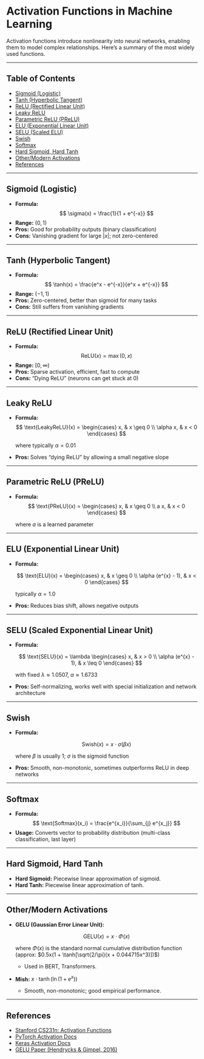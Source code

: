 # Activation Functions in Machine Learning

Activation functions introduce nonlinearity into neural networks, enabling them to model complex relationships. Here’s a summary of the most widely used functions.

---

## Table of Contents

- [Sigmoid (Logistic)](#sigmoid-logistic)
- [Tanh (Hyperbolic Tangent)](#tanh-hyperbolic-tangent)
- [ReLU (Rectified Linear Unit)](#relu-rectified-linear-unit)
- [Leaky ReLU](#leaky-relu)
- [Parametric ReLU (PReLU)](#parametric-relu-prelu)
- [ELU (Exponential Linear Unit)](#elu-exponential-linear-unit)
- [SELU (Scaled ELU)](#selu-scaled-elu)
- [Swish](#swish)
- [Softmax](#softmax)
- [Hard Sigmoid, Hard Tanh](#hard-sigmoid-hard-tanh)
- [Other/Modern Activations](#othermodern-activations)
- [References](#references)

---

## Sigmoid (Logistic)

- **Formula:**
  $$
  \sigma(x) = \frac{1}{1 + e^{-x}}
  $$
- **Range:** $(0, 1)$
- **Pros:** Good for probability outputs (binary classification)
- **Cons:** Vanishing gradient for large $|x|$; not zero-centered

---

## Tanh (Hyperbolic Tangent)

- **Formula:**
  $$
  \tanh(x) = \frac{e^x - e^{-x}}{e^x + e^{-x}}
  $$
- **Range:** $(-1, 1)$
- **Pros:** Zero-centered, better than sigmoid for many tasks
- **Cons:** Still suffers from vanishing gradients

---

## ReLU (Rectified Linear Unit)

- **Formula:**
  $$
  \text{ReLU}(x) = \max(0, x)
  $$
- **Range:** $[0, \infty)$
- **Pros:** Sparse activation, efficient, fast to compute
- **Cons:** “Dying ReLU” (neurons can get stuck at 0)

---

## Leaky ReLU

- **Formula:**
  $$
  \text{LeakyReLU}(x) = 
  \begin{cases}
    x, & x \geq 0 \\
    \alpha x, & x < 0
  \end{cases}
  $$

  where typically $\alpha = 0.01$
- **Pros:** Solves “dying ReLU” by allowing a small negative slope

---

## Parametric ReLU (PReLU)

- **Formula:**
  $$
  \text{PReLU}(x) = 
  \begin{cases}
    x, & x \geq 0 \\
    a x, & x < 0
  \end{cases}
  $$

  where $a$ is a learned parameter

---

## ELU (Exponential Linear Unit)

- **Formula:**

  $$
  \text{ELU}(x) = 
  \begin{cases}
    x, & x \geq 0 \\
    \alpha (e^{x} - 1), & x < 0
  \end{cases}
  $$

  typically $\alpha = 1.0$
- **Pros:** Reduces bias shift, allows negative outputs

---

## SELU (Scaled Exponential Linear Unit)

- **Formula:**

  $$
  \text{SELU}(x) = \lambda
  \begin{cases}
    x, & x > 0 \\
    \alpha (e^{x} - 1), & x \leq 0
  \end{cases}
  $$

  with fixed $\lambda \approx 1.0507$, $\alpha \approx 1.6733$
- **Pros:** Self-normalizing, works well with special initialization and network architecture

---

## Swish

- **Formula:**

  $$
  \text{Swish}(x) = x \cdot \sigma(\beta x)
  $$

  where $\beta$ is usually 1; $\sigma$ is the sigmoid function
- **Pros:** Smooth, non-monotonic, sometimes outperforms ReLU in deep networks

---

## Softmax

- **Formula:**
  $$
  \text{Softmax}(x_i) = \frac{e^{x_i}}{\sum_{j} e^{x_j}}
  $$
- **Usage:** Converts vector to probability distribution (multi-class classification, last layer)

---

## Hard Sigmoid, Hard Tanh

- **Hard Sigmoid:** Piecewise linear approximation of sigmoid.
- **Hard Tanh:** Piecewise linear approximation of tanh.

---

## Other/Modern Activations

- **GELU (Gaussian Error Linear Unit):**

  $$
  \text{GELU}(x) = x \cdot \Phi(x)
  $$

  where $\Phi(x)$ is the standard normal cumulative distribution function (approx: $0.5x(1 + \tanh[\sqrt{2/\pi}(x + 0.044715x^3)])$)

  - Used in BERT, Transformers.
- **Mish:** $x \cdot \tanh(\ln(1 + e^x))$

  - Smooth, non-monotonic; good empirical performance.

---

## References

- [Stanford CS231n: Activation Functions](https://cs231n.github.io/neural-networks-1/#actfun)
- [PyTorch Activation Docs](https://pytorch.org/docs/stable/nn.html#non-linear-activations)
- [Keras Activation Docs](https://keras.io/api/layers/activations/)
- [GELU Paper (Hendrycks &amp; Gimpel, 2016)](https://arxiv.org/abs/1606.08415)
